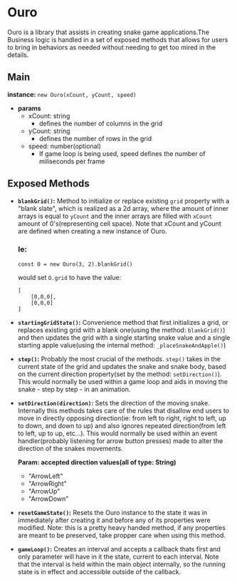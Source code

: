 # Ouro

Ouro is a library that assists in creating snake game applications.The Business logic is handled in a set of exposed methods that allows for users to bring in behaviors as needed without needing to get too mired in the details.

## Main
**instance:** `new Ouro(xCount, yCount, speed)`
* **params**
    * xCount: string
        * defines the number of columns in the grid
    * yCount: string
        * defines the number of rows in the grid
    * speed: number(optional)
        * If game loop is being used, speed defines the number of miliseconds per frame


## Exposed Methods

* **`blankGrid()`:** Method to initialize or replace existing `grid` property with a "blank slate", which is realized as a 2d array, where the amount of inner arrays is equal to `yCount` and the inner arrays are filled with `xCount` amount of 0's(representing cell space). Note that xCount and yCount are defined when creating a new instance of Ouro.
    ### Ie:

    ```
    const O = new Ouro(3, 2).blankGrid()
    ```
    would set `O.grid` to have the value:
    ```
    [
        [0,0,0],
        [0,0,0]
    ]
    ```

* **`startingGridState()`:** Convenience method that first initializes a grid, or replaces existing grid with a blank one(using the method: `blankGrid()`) and then updates the grid with a single starting snake value and a single starting apple value(using the internal method: `_placeSnakeAndApple()`)

* **`step()`:** Probably the most crucial of the methods. `step()` takes in the current state of the grid and updates the snake and snake body, based on the current direction property(set by the method: `setDirection()`). This would normally be used within a game loop and aids in moving the snake - step by step - in an animation.

* **`setDirection(direction)`:** Sets the direction of the moving snake. Internally this methods takes care of the rules that disallow end users to move in directly opposing direction(ie: from left to right, right to left, up to down, and down to up) and also ignores repeated direction(from left to left, up to up, etc...). This would normally be used within an event handler(probably listening for arrow button presses) made to alter the direction of the snakes movements.

    **Param: accepted direction values(all of type: String)**
    * "ArrowLeft"
    * "ArrowRight"
    * "ArrowUp"
    * "ArrowDown"

* **`resetGameState()`:** Resets the Ouro instance to the state it was in immediately after creating it and before any of its properties were modified. Note: this is a pretty heavy handed method, if any properties are meant to be preserved, take propper care when using this method.

* **`gameLoop()`:** Creates an interval and accepts a callback thats first and only parameter will have in it the state, current to each interval. Note that the interval is held within the main object internally, so the running state is in effect and accessible outside of the callback.
    







<!--
Game

----exposed
`startingGridState()`:void
`step()`:void
`resetGameState()`:void
`blankGrid()`:void
setDirection(string):void
`start()`:void
`stop()`:void
`killLoop()`:void

----internal
`_updateGrid()`:void
`_placeApple()`:void
`_updateSnakeBody()`:void
`_handleEatApple()`:void
`_ateItself()`:void
`_placeSnakeAndApple()`:void
-->
